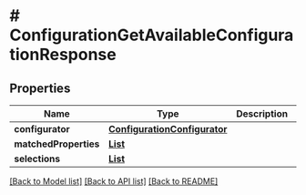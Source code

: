 # # ConfigurationGetAvailableConfigurationResponse


## Properties 


Name | Type | Description | Notes
------------ | ------------- | ------------- | -------------
**configurator**| [**ConfigurationConfigurator**](ConfigurationConfigurator.md) |   | [optional]
**matchedProperties**| [**List<ConfigurationProperty>**](ConfigurationProperty.md) |   | [optional]
**selections**| [**List<ProductconfiguratorconfigurationSelection>**](ProductconfiguratorconfigurationSelection.md) |   | [optional]


[[Back to Model list]](../../README.md#models) [[Back to API list]](../../README.md#endpoints) [[Back to README]](../../README.md)

